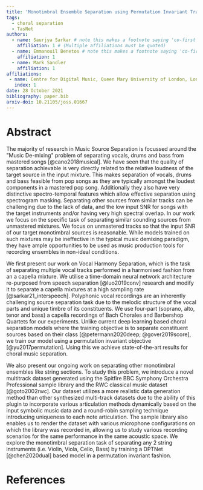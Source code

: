 ```yaml
---
title: 'Monotimbral Ensemble Separation using Permutation Invariant Training'
tags:
  - choral separation
  - TasNet
authors:
  - name: Saurjya Sarkar # note this makes a footnote saying 'co-first author'
    affiliation: 1 # (Multiple affiliations must be quoted)
  - name: Emmanouil Benetos # note this makes a footnote saying 'co-first author'
    affiliation: 1
  - name: Mark Sandler
    affiliation: 1
affiliations:
 - name: Centre for Digital Music, Queen Mary University of London, London, UK
   index: 1
date: 28 October 2021
bibliography: paper.bib
arxiv-doi: 10.21105/joss.01667
---
```


# Abstract

The majority of research in Music Source Separation is focussed around the "Music De-mixing" problem of separating vocals, drums and bass from mastered songs [@cano2018musical]. We have seen that the quality of separation achievable is very directly related to the relative loudness of the target source in the input mixture. This makes separation of vocals, drums and bass feasible from pop songs as they are typically amongst the loudest components in a mastered pop song. Additionally they also have very distinctive spectro-temporal features which allow effective separation using spectrogram masking. Separating other sources from similar tracks can be challenging due to the lack of data, and the low input SNR for songs with the target instruments and/or having very high spectral overlap. In our work we focus on the specific task of separating similar sounding sources from unmastered mixtures. We focus on unmastered tracks so that the input SNR of our target monotimbral sources is reasonable. While models trained on such mixtures may be ineffective in the typical music demixing paradigm, they have ample opportunities to be used as music production tools for recording ensembles in non-ideal conditions.

We first present our work on Vocal Harmony Separation, which is the task of separating multiple vocal tracks performed in a harmonised fashion from an a capella mixture. We utilise a time-domain neural network architecture re-purposed from speech separation [@luo2019conv] research and modify it to separate a capella mixtures at a high sampling rate [@sarkar21_interspeech]. Polyphonic vocal recordings are an inherently challenging source separation task due to the melodic structure of the vocal parts and unique timbre of its constituents. We use four-part (soprano, alto, tenor and bass) a capella recordings of Bach Chorales and Barbershop Quartets for our experiments. Unlike current deep learning based choral separation models where the training objective is to separate constituent sources based on their class [@petermann2020deep; @gover2019score], we train our model using a permutation invariant objective [@yu2017permutation]. Using this we achieve state-of-the-art results for choral music separation. 

We also present our ongoing work on separating other monotimbral ensembles like string sections. To study this problem, we introduce a novel multitrack dataset generated using the Spitfire BBC Symphony Orchestra Professional sample library and the RWC classical music dataset [@goto2002rwc]. Our dataset utilizes a more realistic data generation method than other synthesized multi-track datasets due to the ability of this plugin to incorporate various articulation methods dynamically based on the input symbolic music data and a round-robin sampling technique introducing uniqueness to each note articulation. The sample library also enables us to render the dataset with various microphone configurations on which the library was recorded in, allowing us to study various recording scenarios for the same performance in the same acoustic space. We explore the monotimbral separation task of separating any 2 string instruments (i.e. Violin, Viola, Cello, Bass) by training a DPTNet [@chen2020dual] based model in a permutation invariant fashion. 

# References


